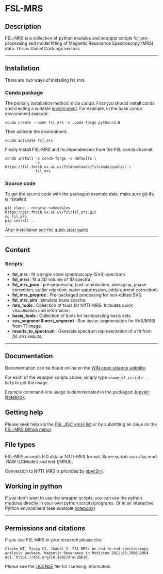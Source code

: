 # FSL-MRS


## Description

FSL-MRS is a collection of python modules and wrapper scripts for pre-processing and model fitting of Magnetic Resonance Spectroscopy (MRS) data. This is Daniel Cockings version.

---
## Installation 
There are two ways of installing fsl_mrs

### Conda package
The primary installation method is via _conda_. First you should install conda and creating  a suitable [environment](https://docs.conda.io/projects/conda/en/latest/user-guide/tasks/manage-environments.html). For example, in the base conda environment execute: 

    conda create --name fsl_mrs -c conda-forge python=3.8

Then activate the environment:
    
    conda activate fsl_mrs


Finally install FSL-MRS and its dependencies from the FSL conda channel.

    conda install -c conda-forge -c defaults \
                  -c https://fsl.fmrib.ox.ac.uk/fsldownloads/fslconda/public/ \
                  fsl_mrs

### Source code

To get the source code with the packaged example data, make sure [git-lfs](https://git-lfs.github.com/) is installed.

    git clone --recurse-submodules https://git.fmrib.ox.ac.uk/fsl/fsl_mrs.git
    cd fsl_mrs
    pip install .


After installation see the [quick start guide](https://open.win.ox.ac.uk/pages/fsl/fsl_mrs/quick_start.html).

---

## Content

### Scripts:

- **fsl\_mrs**
: fit a single voxel spectroscopy (SVS) spectrum 
- **fsl\_mrsi**
: fit a 3D volume of 1D spectra 
- **fsl\_mrs\_proc**
: pre-processing (coil combination, averaging, phase correction, outlier rejection, water suppression, eddy-current correction) 
- **fsl\_mrs\_preproc**
: Pre-packaged processing for non-edited SVS. 
- **fsl\_mrs\_sim**
: simulate basis spectra
- **mrs_tools**
: Collection of tools for NIfTI-MRS. Includes quick visualisation and information.
- **basis_tools**
: Collection of tools for manipulating basis sets.
- **svs_segment & mrsi_segment**
: Run tissue segmentation for SVS/MRSI from T1 image.
- **results_to_spectrum**
: Generate spectrum representation of a fit from *fsl_mrs* results.
---

## Documentation

Documentation can be found online on the [WIN open science website](https://open.win.ox.ac.uk/pages/fsl/fsl_mrs/).

For each of the wrapper scripts above, simply type `<name_of_script> --help` to get the usage.

Example command-line usage is demonstrated in the packaged [Jupyter Notebook](https://git.fmrib.ox.ac.uk/saad/fsl_mrs/-/blob/master/example_usage/Example%20SVS%20processing%20-%20command-line.ipynb.).

## Getting help
Please seek help via the [FSL JISC email list](mailto:FSL@JISCMAIL.AC.UK) or by submitting an issue on the [FSL-MRS Github mirror](https://github.com/wexeee/fsl_mrs/issues).

## File types

FSL-MRS accepts FID data in NIfTI-MRS format. Some scripts can also read .RAW (LCModel) and text (jMRUI).

Conversion to NIfTI-MRS is provided by [spec2nii](https://github.com/wexeee/spec2nii).

## Working in python

If you don't want to use the wrapper scripts, you can use the python modules directly in your own python scripts/programs. Or in an interactive Python environment (see example [notebook](https://git.fmrib.ox.ac.uk/saad/fsl_mrs/-/blob/master/example_usage/Example%20SVS%20processing%20-%20interactive%20notebook.ipynb)) 

---

## Permissions and citations

If you use FSL-MRS in your research please cite:

    Clarke WT, Stagg CJ, Jbabdi S. FSL-MRS: An end-to-end spectroscopy analysis package. Magnetic Resonance in Medicine 2021;85:2950–2964 doi: https://doi.org/10.1002/mrm.28630.


Please see the [LICENSE](https://git.fmrib.ox.ac.uk/saad/fsl_mrs/-/blob/master/LICENSE) file for licensing information.




